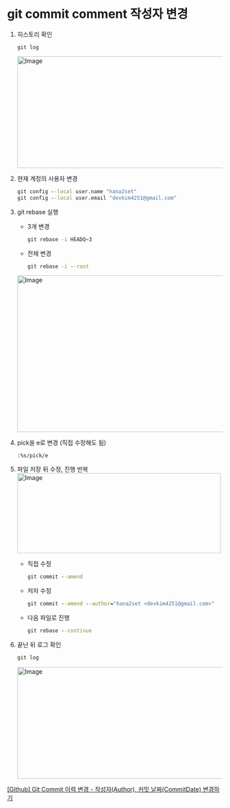 # git commit comment 작성자 변경

1. 히스토리 확인
    ```git
    git log
    ```
    <img width="532" height="261" alt="Image" src="https://github.com/user-attachments/assets/9062dbe6-e1a4-42db-9945-9503ea4fac6f" />
2. 현재 계정의 사용자 변경
    ````cmd
    git config --local user.name "hana2set"
    git config --local user.email "devkim4251@gmail.com"
    ````
3. git rebase 실행
   - 3개 변경
        ```cmd
        git rebase -i HEADQ~3
        ```
    - 전체 변경
        ```cmd
        git rebase -i --root
        ```

    <img width="654" height="366" alt="Image" src="https://github.com/user-attachments/assets/54c78570-b6e2-4558-bd55-7ac81d7fbac7" />
4. pick을 e로 변경 (직접 수정해도 됨)
    ```git
    :%s/pick/e
    ```
5. 파일 저장 뒤 수정, 진행 반복
   <img width="475" height="187" alt="Image" src="https://github.com/user-attachments/assets/79bcb778-0e1a-4241-bf63-77dc2efdd518" />
   - 직접 수정
        ```cmd
        git commit --amend
        ```
   - 저자 수정
        ```cmd
        git commit --amend --author="hana2set <devkim4251@gmail.com>"
        ```
    - 다음 파일로 진행
        ```cmd
        git rebase --continue
        ```
6. 끝난 뒤 로그 확인
    ```cmd
    git log
    ```
    <img width="536" height="261" alt="Image" src="https://github.com/user-attachments/assets/7ea23f65-d1af-41f4-86cf-c6a6343abdbc" />


[[Github] Git Commit 이력 변경 - 작성자(Author), 커밋 날짜(CommitDate) 변경하기](https://hirlawldo.tistory.com/156)
          